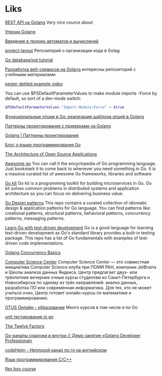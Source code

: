 # Liks

[REST API на Golang](https://youtube.com/playlist?list=PLehOyJfJkFkJ5m37b4oWh783yzVlHdnUH)
Very nice cource about

[Упроки Golang](https://youtube.com/playlist?list=PLP19RjSHH4aE9pB77yT1PbXzftGsXFiGl)

[Введение в теорию автоматов и вычислений](https://youtube.com/playlist?list=PLUfHxBkkFMSduLNhwM1my_7kOF00GEdnf)

[project-layout](https://github.com/golang-standards/project-layout)
Репозиторий о организации кода в Golag

[Go database/sql tutorial](http://go-database-sql.org/)

[Разработка веб-сервисов на Golang](https://github.com/tyz910/golang-webservices)
интересны репозиторий с учебными материалами

[pester detiled example video](https://www.youtube.com/watch?v=ORgJCAhigs8&ab_channel=TrevorSullivan)

You can use $PSDefaultParameterValues to make module imports -Force by default, so sort of a dev-mode switch:

``` powershell
$PSDefaultParameterValues."Import-Module:Force" = $true
``` 

[Функциональные  опции в Go: реализация шаблона опций в Golang](https://habr.com/ru/post/575316/)

[Паттерны проектирования с примерами на Golang](https://github.com/AlexanderGrom/go-patterns)

[Golang | Паттерны проектирования](https://www.youtube.com/playlist?list=PLxj7Nz8YYkVW5KHnsb9qWUDP2eD1TXl1N)

[Блог о языке программирования Go](https://golang-blog.blogspot.com/2019/01/go-slices-literal.html)

[The Architecture of Open Source Applications](http://www.aosabook.org/en/index.html)

[Awesome go](https://github.com/avelino/awesome-go)
You can call it the encyclopedia of Go programming language. Just bookmark it to come back to whenever you need something in Go. It is a massive curated list of awesome Go frameworks, libraries and software

[Go kit](https://github.com/go-kit/kit)
Go kit is a programming toolkit for building microservices in Go. Go kit solves common problems in distributed systems and application architecture so you can focus on delivering business value.

[Go Design patterns](https://github.com/tmrts/go-patterns)
This repo contains a curated collection of idiomatic design & application patterns for Go language. You can find patterns like: creational patterns, structural patterns, behavioral patterns, concurrency patterns, messaging patterns.

[Learn Go with test-driven development](https://github.com/quii/learn-go-with-tests)
Go is a good language for learning test-driven development as Go's standard library provides a built-in testing package. This repo has a list of Go fundamentals with examples of test-driven code implementations.

[Golang Concurrency Basics](https://youtube.com/playlist?list=PLve39GJ2D71wSwRQLp_h8B60pKgS85StC)

[Computer Science Center](https://www.lektorium.tv/university/2932)
Computer Science Center — это совместная инициатива Computer Science клуба при ПОМИ РАН, компании JetBrains и Школы анализа данных Яндекса. Центр предлагает двух- или трёхлетние вечерние очные курсы студентам из Санкт-Петербурга и Новосибирска по одному из трёх направлений: анализ данных, разработка ПО или современная информатика. Для тех, кто не может учиться очно, Центр готовит онлайн-курсы по математике и программированию.

[OTUS Онлайн - образование](https://www.youtube.com/@otus_education/playlists)
Много курсов в том числе и по Go

[unit тестирование in go](https://www.youtube.com/watch?v=jvg618ILTyA&list=PLfnFOImnyWRWsI4NWjsJY3JPpcU46RX_0&ab_channel=OTUS%D0%9E%D0%BD%D0%BB%D0%B0%D0%B9%D0%BD-%D0%BE%D0%B1%D1%80%D0%B0%D0%B7%D0%BE%D0%B2%D0%B0%D0%BD%D0%B8%D0%B5)

[The Twelve Factors](https://12factor.net/)

[Go-каналы снаружи и внутри // Демо занятие «Golang Developer Professional»](https://www.youtube.com/watch?v=iSeMngtqrzM&t=2170s&ab_channel=OTUS%D0%9E%D0%BD%D0%BB%D0%B0%D0%B9%D0%BD-%D0%BE%D0%B1%D1%80%D0%B0%D0%B7%D0%BE%D0%B2%D0%B0%D0%BD%D0%B8%D0%B5)

[codeHeim - Неплохой канал по го на английском](https://www.youtube.com/@codeheim)

[Язык программирования C/C++](https://www.youtube.com/watch?v=d971m08_5Zo&list=PLA0M1Bcd0w8w-mqVmBjt-2J8Z1gVmPZVz&ab_channel=selfedu)

[flex box course](https://youtube.com/playlist?list=PLNkWIWHIRwMG0EUBS8rvTRVNL9IcxcawW&si=_bqkLZ9bbwPv2SJq)